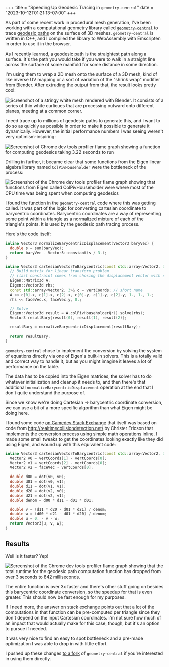 +++
title = "Speeding Up Geodesic Tracing in `geometry-central`"
date = "2023-10-12T01:21:13-07:00"
+++

As part of some recent work in procedural mesh generation, I've been working with a computational geometry library called [`geometry-central`](https://github.com/nmwsharp/geometry-central) to trace [geodesic paths](https://geometry-central.net/surface/algorithms/geodesic_paths/) on the surface of 3D meshes. `geometry-central` is written in C++, and I compiled the library to WebAssembly with Emscripten in order to use it in the browser.

As I recently learned, a geodesic path is the straightest path along a surface. It's the path you would take if you were to walk in a straight line across the surface of some manifold for some distance in some direction.

I'm using them to wrap a 2D mesh onto the surface of a 3D mesh, kind of like inverse UV mapping or a sort of variation of the "shrink wrap" modifier from Blender. After extruding the output from that, the result looks pretty cool:

![Screenshot of a stringy white mesh rendered with Blender.  It consists of a series of thin white curlicues that are processing outward onto different planes, meeting at a common corner.](https://i.ameo.link/bk0.png)

I need trace up to millions of geodesic paths to generate this, and I want to do so as quickly as possible in order to make it possible to generate it dynamically. However, the initial performance numbers I was seeing weren't very optimism-inspiring:

![Screenshot of Chrome dev tools profiler flame graph showing a function for computing geodesics taking 3.22 seconds to run](https://i.ameo.link/bk1.png)

Drilling in further, it became clear that some functions from the Eigen linear algebra library named `ColPivHouseholder` were the bottleneck of the process:

![Screenshot of the Chrome dev tools profiler flame graph showing that functions from Eigen called ColPivHouseholder were where most of the CPU time was being spent when computing geodesics](https://i.ameo.link/bk3.png)

I found the function in the `geometry-central` code where this was getting called. It was part of the logic for converting cartesian coordinate to barycentric coordinates. Barycentric coordinates are a way of representing some point within a triangle as a normalized mixture of each of the triangle's points. It is used by the geodesic path tracing process.

Here's the code itself:

```c++
inline Vector3 normalizeBarycentricDisplacement(Vector3 baryVec) {
  double s = sum(baryVec);
  return baryVec - Vector3::constant(s / 3.);
}

inline Vector3 cartesianVectorToBarycentric(const std::array<Vector2, 3>& vertCoords, Vector2 faceVec) {
  // Build matrix for linear transform problem
  // (last constraint comes from chosing the displacement vector with sum = 0)
  Eigen::Matrix3d A;
  Eigen::Vector3d rhs;
  const std::array<Vector2, 3>& c = vertCoords; // short name
  A << c[0].x, c[1].x, c[2].x, c[0].y, c[1].y, c[2].y, 1., 1., 1.;
  rhs << faceVec.x, faceVec.y, 0.;

  // Solve
  Eigen::Vector3d result = A.colPivHouseholderQr().solve(rhs);
  Vector3 resultBary{result(0), result(1), result(2)};

  resultBary = normalizeBarycentricDisplacement(resultBary);

  return resultBary;
}
```

`geometry-central` chose to implement the conversion by solving the system of equations directly via one of Eigen's built-in solvers. This is a totally valid and correct way to handle it, but as you might imagine it leaves a lot of performance on the table.

The data has to be copied into the Eigen matrices, the solver has to do whatever initialization and cleanup it needs to, and then there's that additional `normalizeBarycentricDisplacement` operation at the end that I don't quite understand the purpose of.

Since we know we're doing Cartesian -> barycentric coordinate conversion, we can use a bit of a more specific algorithm than what Eigen might be doing here.

I found some code [on Gamedev Stack Exchange](https://gamedev.stackexchange.com/a/23745) that itself was based on code from <http://realtimecollisiondetection.net/> by Christer Ericson that implements the conversion process using simple math operations inline. I made some small tweaks to get the coordinates looking exactly like they did using Eigen, and wound up with this equivalent code:

```c++
inline Vector3 cartesianVectorToBarycentric(const std::array<Vector2, 3>& vertCoords, Vector2 faceVec) {
  Vector2 v0 = vertCoords[1] - vertCoords[0];
  Vector2 v1 = vertCoords[2] - vertCoords[0];
  Vector2 v2 = faceVec - vertCoords[0];

  double d00 = dot(v0, v0);
  double d01 = dot(v0, v1);
  double d11 = dot(v1, v1);
  double d20 = dot(v2, v0);
  double d21 = dot(v2, v1);
  double denom = d00 * d11 - d01 * d01;

  double v = (d11 * d20 - d01 * d21) / denom;
  double w = (d00 * d21 - d01 * d20) / denom;
  double u = 0. - v - w;
  return Vector3{u, v, w};
}
```

## Results

Well is it faster? Yep!

![Screenshot of the Chrome dev tools profiler flame graph showing that the total runtime for the geodesic path computation function has dropped from over 3 seconds to 842 milliseconds.](https://i.ameo.link/bk2.png)

The entire function is over 3x faster and there's other stuff going on besides this barycentric coordinate conversion, so the speedup for that is even greater. This should now be fast enough for my purposes.

If I need more, the answer on stack exchange points out that a lot of the computations in that function can be pre-computed per triangle since they don't depend on the input Cartesian coordinates. I'm not sure how much of an impact that would actually make for this case, though, but it's an option to pursue if needed.

It was very nice to find an easy to spot bottleneck and a pre-made optimization I was able to drop in with little effort.

I pushed up these changes [to a fork](https://github.com/Ameobea/geometry-central/tree/optimize-barycentric-coordinate-computation) of `geometry-central` if you're interested in using them directly.
